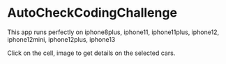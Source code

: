 # AutoCheckCodingChallenge

This app runs perfectly on iphone8plus, iphone11, iphone11plus, iphone12, iphone12mini, iphone12plus, iphone13

Click on the cell, image to get details on the selected cars.


